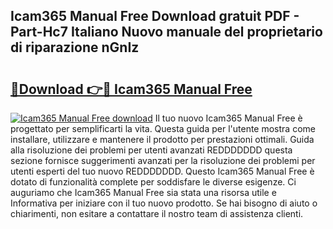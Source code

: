 ## Icam365 Manual Free Download gratuit PDF - Part-Hc7 Italiano Nuovo manuale del proprietario di riparazione nGnIz

# <h2><a href="http://dfbuwds.blite.top/?on=Icam365+Manual+Free">🔗Download 👉🔴 Icam365 Manual Free</a></h2>

[![Icam365 Manual Free download](https://i.imgur.com/lujVjoI.png)](http://dfbuwds.blite.top/?on=Icam365+Manual+Free)
Il tuo nuovo Icam365 Manual Free è progettato per semplificarti la vita. Questa guida per l'utente mostra come installare, utilizzare e mantenere il prodotto per prestazioni ottimali. Guida alla risoluzione dei problemi per utenti avanzati REDDDDDDD questa sezione fornisce suggerimenti avanzati per la risoluzione dei problemi per utenti esperti del tuo nuovo REDDDDDDD. Questo Icam365 Manual Free è dotato di funzionalità complete per soddisfare le diverse esigenze. Ci auguriamo che Icam365 Manual Free sia stata una risorsa utile e Informativa per iniziare con il tuo nuovo prodotto. Se hai bisogno di aiuto o chiarimenti, non esitare a contattare il nostro team di assistenza clienti.
